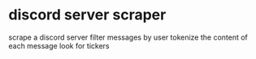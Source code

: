 # discord server scraper
scrape a discord server
filter messages by user
tokenize the content of each message
look for tickers
